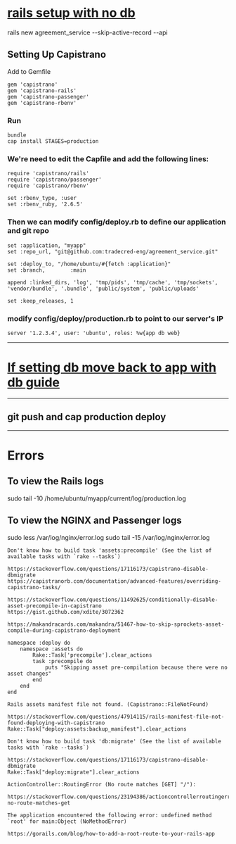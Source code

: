 # [rails setup with no db](https://gorails.com/deploy/ubuntu/20.04#:~:text=Setting%20Up%20Capistrano)
rails new agreement_service --skip-active-record --api 

## Setting Up Capistrano
Add to Gemfile
```
gem 'capistrano'
gem 'capistrano-rails'
gem 'capistrano-passenger'
gem 'capistrano-rbenv'
```

### Run
```
bundle
cap install STAGES=production
```

### We're need to edit the Capfile and add the following lines:
```
require 'capistrano/rails'
require 'capistrano/passenger'
require 'capistrano/rbenv'

set :rbenv_type, :user
set :rbenv_ruby, '2.6.5'
```

### Then we can modify config/deploy.rb to define our application and git repo
```
set :application, "myapp"
set :repo_url, "git@github.com:tradecred-eng/agreement_service.git"

set :deploy_to, "/home/ubuntu/#{fetch :application}"
set :branch,        :main

append :linked_dirs, 'log', 'tmp/pids', 'tmp/cache', 'tmp/sockets', 'vendor/bundle', '.bundle', 'public/system', 'public/uploads'

set :keep_releases, 1
```

### modify config/deploy/production.rb to point to our server's IP
```
server '1.2.3.4', user: 'ubuntu', roles: %w{app db web}
```

---
# [If setting db move back to app with db guide](./aws-rails-db_app-guide.md)

---
## git push and cap production deploy

---
# Errors

## To view the Rails logs
sudo tail -10 /home/ubuntu/myapp/current/log/production.log
## To view the NGINX and Passenger logs
sudo less /var/log/nginx/error.log
sudo tail -15 /var/log/nginx/error.log

```
Don't know how to build task 'assets:precompile' (See the list of available tasks with `rake --tasks`)

https://stackoverflow.com/questions/17116173/capistrano-disable-dbmigrate
https://capistranorb.com/documentation/advanced-features/overriding-capistrano-tasks/

https://stackoverflow.com/questions/11492625/conditionally-disable-asset-precompile-in-capistrano
https://gist.github.com/xdite/3072362

https://makandracards.com/makandra/51467-how-to-skip-sprockets-asset-compile-during-capistrano-deployment

namespace :deploy do
    namespace :assets do
        Rake::Task['precompile'].clear_actions
        task :precompile do
            puts "Skipping asset pre-compilation because there were no asset changes"
        end
    end
end
```

```
Rails assets manifest file not found. (Capistrano::FileNotFound)

https://stackoverflow.com/questions/47914115/rails-manifest-file-not-found-deploying-with-capistrano
Rake::Task["deploy:assets:backup_manifest"].clear_actions
```

```
Don't know how to build task 'db:migrate' (See the list of available tasks with `rake --tasks`)

https://stackoverflow.com/questions/17116173/capistrano-disable-dbmigrate
Rake::Task["deploy:migrate"].clear_actions
```

```
ActionController::RoutingError (No route matches [GET] "/"):

https://stackoverflow.com/questions/23194386/actioncontrollerroutingerror-no-route-matches-get
```

```
The application encountered the following error: undefined method `root' for main:Object (NoMethodError)

https://gorails.com/blog/how-to-add-a-root-route-to-your-rails-app
```